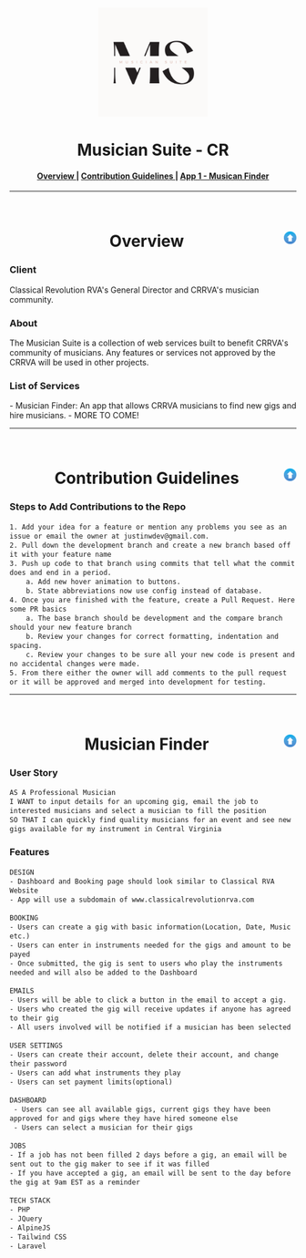 <h1 align="center"style="border-bottom:none;margin:0">
  <a name="logo" href="https://github.com/justinwilliamsrva/musician-suite-cr#logo">
      <img src="resources/assets/images/MS.png" alt="Musician Suite" width="192">
  </a>
  <br>
  <br>
  Musician Suite - CR
</h1>



<div align="center"><a name="menu"></a>
  <h4>
    <a href="https://github.com/justinwilliamsrva/musician-suite-cr#Overview">
      Overview
    </a>
    <span> | </span>
    <a href="https://github.com/justinwilliamsrva/musician-suite-cr#Contributions">
      Contribution Guidelines
    </a>
    <span> | </span>
    <a href="https://github.com/justinwilliamsrva/musician-suite-cr#MusciansFinder">
      App 1 - Musican Finder
    </a>
  </h4>
</div>

---

<br>

<h1 align="center" style="text-align: center;border-bottom:none" name="Overview">Overview<a href="https://github.com/justinwilliamsrva/musician-suite-cr#logo"><img align="right" border="0" src="https://raw.githubusercontent.com/CCOSTAN/Home-AssistantConfig/master/config/www/custom_ui/floorplan/images/branding/up_arrow.png" width="22"></a></h1>

<h3>Client</h3>

<P>
Classical Revolution RVA's General Director and CRRVA's musician community.
</p>

<h3>About</h3>

<P>
The Musician Suite is a collection of web services built to benefit CRRVA's community of musicians. Any features or services not approved by the CRRVA will be used in other projects.
</p>

<h3>List of Services</h3>

<p>
- Musician Finder: An app that allows CRRVA musicians to find new gigs and hire musicians.
- MORE TO COME!
</p>

---

<br>

<h1 align="center" style="text-align: center;border-bottom:none" name="Contributions">Contribution Guidelines <a href="https://github.com/justinwilliamsrva/musician-suite-cr#logo"><img align="right" border="0" src="https://raw.githubusercontent.com/CCOSTAN/Home-AssistantConfig/master/config/www/custom_ui/floorplan/images/branding/up_arrow.png" width="22"></a></h1>

<h3>Steps to Add Contributions to the Repo</h3>

```
1. Add your idea for a feature or mention any problems you see as an issue or email the owner at justinwdev@gmail.com.
2. Pull down the development branch and create a new branch based off it with your feature name
3. Push up code to that branch using commits that tell what the commit does and end in a period.
    a. Add new hover animation to buttons.
    b. State abbreviations now use config instead of database.
4. Once you are finished with the feature, create a Pull Request. Here some PR basics
    a. The base branch should be development and the compare branch should your new feature branch
    b. Review your changes for correct formatting, indentation and spacing.
    c. Review your changes to be sure all your new code is present and no accidental changes were made. 
5. From there either the owner will add comments to the pull request or it will be approved and merged into development for testing.
```
---
<br>

<h1 align="center" style="text-align: center;border-bottom:none" name="MusciansFinder">Musician Finder<a href="https://github.com/justinwilliamsrva/musician-suite-cr#logo"><img align="right" border="0" src="https://raw.githubusercontent.com/CCOSTAN/Home-AssistantConfig/master/config/www/custom_ui/floorplan/images/branding/up_arrow.png" width="22"></a></h1>

<h3> User Story</h3>

```
AS A Professional Musician
I WANT to input details for an upcoming gig, email the job to interested musicians and select a musician to fill the position
SO THAT I can quickly find quality musicians for an event and see new gigs available for my instrument in Central Virginia
```

<h3> Features</h3>

```
DESIGN
- Dashboard and Booking page should look similar to Classical RVA Website
- App will use a subdomain of www.classicalrevolutionrva.com

BOOKING
- Users can create a gig with basic information(Location, Date, Music etc.)
- Users can enter in instruments needed for the gigs and amount to be payed
- Once submitted, the gig is sent to users who play the instruments needed and will also be added to the Dashboard

EMAILS
- Users will be able to click a button in the email to accept a gig. 
- Users who created the gig will receive updates if anyone has agreed to their gig
- All users involved will be notified if a musician has been selected

USER SETTINGS
- Users can create their account, delete their account, and change their password
- Users can add what instruments they play
- Users can set payment limits(optional)

DASHBOARD
 - Users can see all available gigs, current gigs they have been approved for and gigs where they have hired someone else
 - Users can select a musician for their gigs

JOBS
- If a job has not been filled 2 days before a gig, an email will be sent out to the gig maker to see if it was filled
- If you have accepted a gig, an email will be sent to the day before the gig at 9am EST as a reminder

TECH STACK 
- PHP
- JQuery
- AlpineJS
- Tailwind CSS
- Laravel

```
